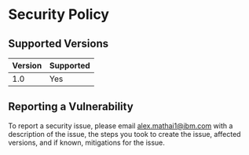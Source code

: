 # Security Policy

## Supported Versions

| Version | Supported          |
| ------- | ------------------ |
| 1.0     | Yes                |


## Reporting a Vulnerability

To report a security issue, please email alex.mathai1@ibm.com with a description of the issue, the steps you took to create the issue, affected versions, and if known, mitigations for the issue. 